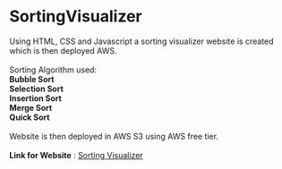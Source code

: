 # SortingVisualizer
Using HTML, CSS and Javascript a sorting visualizer website is created which is then deployed AWS. <br />
<br />
Sorting Algorithm used: <br />
**Bubble Sort**<br />
**Selection Sort**<br />
**Insertion Sort**<br />
**Merge Sort**<br />
**Quick Sort**<br />
<br />
Website is then deployed in AWS S3 using AWS free tier.<br /><br />
**Link for Website** : [Sorting Visualizer](http://sortingvisualizer.s3-website-us-east-1.amazonaws.com/)
